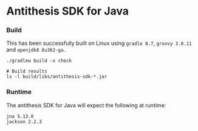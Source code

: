 # Antithesis SDK for Java

### Build
This has been successfully built on Linux using
`gradle 8.7`, `groovy 3.0.11` and `openjdk8 8u362-ga`.  

    ./gradlew build -x check

    # Build results
    ls -l build/libs/antithesis-sdk-*.jar

### Runtime
The antithesis SDK for Java will expect the following
at runtime:

    jna 5.13.0
    jackson 2.2.3


